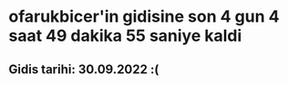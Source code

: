 # ofarukbicer'in gidisine son 4 gun 4 saat 49 dakika 55 saniye kaldi

## Gidis tarihi: 30.09.2022 :(
